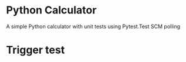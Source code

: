 # Python Calculator

A simple Python calculator with unit tests using Pytest.Test SCM polling
# Trigger test
